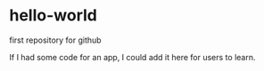 # hello-world
first repository for github

If I had some code for an app, I could add it here for users to learn.
